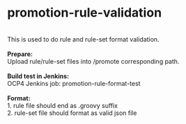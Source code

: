 # promotion-rule-validation

<br>
This is used to do rule and rule-set format validation.
<br><br>
<b>Prepare:</b>
<br>
Upload rule/rule-set files into /promote corresponding path.
<br><br>
<b>Build test in Jenkins:</b>
<br>
OCP4 Jenkins job: promotion-rule-format-test
<br><br>
<b>Format:</b>
<br>
1. rule file should end as .groovy suffix
<br>
2. rule-set file should format as valid json file
